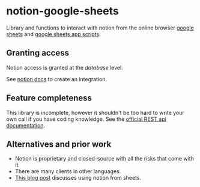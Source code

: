 # notion-google-sheets
Library and functions to interact with notion from the online browser [google sheets](https://developers.notion.com/reference/intro) and [google sheets app scripts](https://script.google.com).

## Granting access
Notion access is granted at the *database* level. 

See [notion docs](https://www.notion.so/help/create-integrations-with-the-notion-api) to create an integration.

## Feature completeness
This library is incomplete, however it shouldn't be too hard to write your own call if you have coding knowledge. See the [official REST api documentation](https://developers.notion.com/reference/intro).


## Alternatives and prior work
* Notion is proprietary and  closed-source with all the risks that come with it. 
* There are many clients in other languages.
* [This blog post](https://max-brawer.medium.com/update-notion-databases-from-a-google-sheet-with-apps-script-c9a95df74c97) discusses using notion from sheets.



